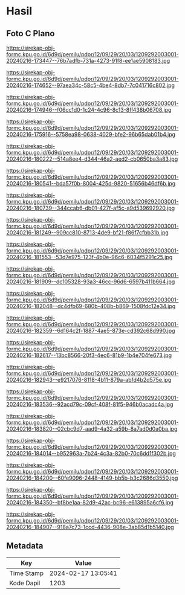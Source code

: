# Hasil

## Foto C Plano

https://sirekap-obj-formc.kpu.go.id/6d9d/pemilu/pdpr/12/09/29/20/03/1209292003001-20240216-173447--76b7adfb-731a-4273-91f8-ee1ae5908183.jpg

https://sirekap-obj-formc.kpu.go.id/6d9d/pemilu/pdpr/12/09/29/20/03/1209292003001-20240216-174652--97aea34c-58c5-4be4-8db7-7c041716c802.jpg

https://sirekap-obj-formc.kpu.go.id/6d9d/pemilu/pdpr/12/09/29/20/03/1209292003001-20240216-174946--f06cc1d0-1c24-4c96-8c13-8ff438b06708.jpg

https://sirekap-obj-formc.kpu.go.id/6d9d/pemilu/pdpr/12/09/29/20/03/1209292003001-20240216-175916--5758ea98-0638-4029-bfe2-96b65dab01b4.jpg

https://sirekap-obj-formc.kpu.go.id/6d9d/pemilu/pdpr/12/09/29/20/03/1209292003001-20240216-180222--514a8ee4-d344-46a2-aed2-cb0650ba3a83.jpg

https://sirekap-obj-formc.kpu.go.id/6d9d/pemilu/pdpr/12/09/29/20/03/1209292003001-20240216-180541--bda57f0b-8004-425d-9820-51656b46df6b.jpg

https://sirekap-obj-formc.kpu.go.id/6d9d/pemilu/pdpr/12/09/29/20/03/1209292003001-20240216-180739--344ccab6-db01-427f-af5c-a9d539692920.jpg

https://sirekap-obj-formc.kpu.go.id/6d9d/pemilu/pdpr/12/09/29/20/03/1209292003001-20240216-181249--909cc810-8713-4de9-bf21-f86f7cfbb31b.jpg

https://sirekap-obj-formc.kpu.go.id/6d9d/pemilu/pdpr/12/09/29/20/03/1209292003001-20240216-181553--53d7e975-123f-4b0e-96c6-6034f5291c25.jpg

https://sirekap-obj-formc.kpu.go.id/6d9d/pemilu/pdpr/12/09/29/20/03/1209292003001-20240216-181909--dc105328-93a3-46cc-96d6-6597b411b664.jpg

https://sirekap-obj-formc.kpu.go.id/6d9d/pemilu/pdpr/12/09/29/20/03/1209292003001-20240216-182048--dc4dfb69-680b-408b-b869-1508fdc12e34.jpg

https://sirekap-obj-formc.kpu.go.id/6d9d/pemilu/pdpr/12/09/29/20/03/1209292003001-20240216-182359--6d164c2f-1887-4ae5-873e-cd392c68d990.jpg

https://sirekap-obj-formc.kpu.go.id/6d9d/pemilu/pdpr/12/09/29/20/03/1209292003001-20240216-182617--13bc8566-20f3-4ec6-81b9-1b4e704fe673.jpg

https://sirekap-obj-formc.kpu.go.id/6d9d/pemilu/pdpr/12/09/29/20/03/1209292003001-20240216-182943--e9217076-8118-4b11-879a-abfd4b2d575e.jpg

https://sirekap-obj-formc.kpu.go.id/6d9d/pemilu/pdpr/12/09/29/20/03/1209292003001-20240216-183536--92acd79c-09cf-408f-81f5-946b0acadc4a.jpg

https://sirekap-obj-formc.kpu.go.id/6d9d/pemilu/pdpr/12/09/29/20/03/1209292003001-20240216-183820--02cbc9d7-aad9-4a32-a59b-8a7ad0d0a0ba.jpg

https://sirekap-obj-formc.kpu.go.id/6d9d/pemilu/pdpr/12/09/29/20/03/1209292003001-20240216-184014--b952963a-7b24-4c3a-82b0-70c6dd1f302b.jpg

https://sirekap-obj-formc.kpu.go.id/6d9d/pemilu/pdpr/12/09/29/20/03/1209292003001-20240216-184200--60fe9096-2448-4149-bb5b-b3c2686d3550.jpg

https://sirekap-obj-formc.kpu.go.id/6d9d/pemilu/pdpr/12/09/29/20/03/1209292003001-20240216-184350--bf8be1aa-82d9-42ac-bc96-e613895a6cf6.jpg

https://sirekap-obj-formc.kpu.go.id/6d9d/pemilu/pdpr/12/09/29/20/03/1209292003001-20240216-184907--918a7c73-1ccd-4436-908e-3ab85d1b5140.jpg


## Metadata

| Key        | Value               |
| ---------- | ------------------- |
| Time Stamp | 2024-02-17 13:05:41 |
| Kode Dapil | 1203                |



